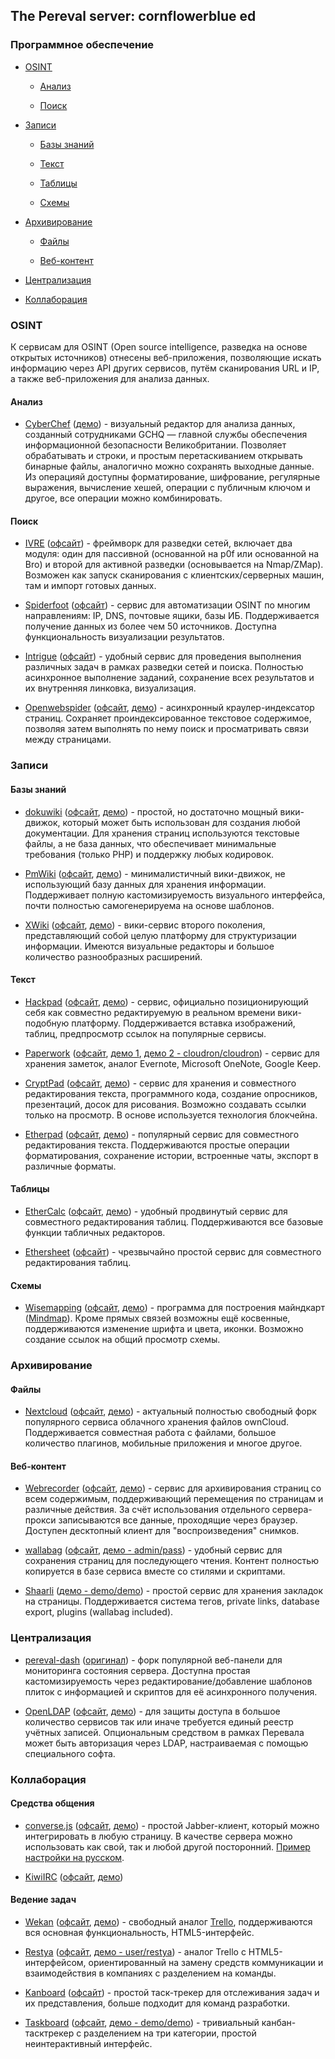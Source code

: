 ## The Pereval server: cornflowerblue ed

### Программное обеспечение

- [OSINT](#OSINT)

  - [Анализ](#Анализ)

  - [Поиск](#Поиск)

- [Записи](#Записи)

  - [Базы знаний](#Базы_знаний)
  
  - [Текст](#Текст)

  - [Таблицы](#Таблицы)

  - [Схемы](#Схемы)

- [Архивирование](#Архивирование)

  - [Файлы](#Файлы)
  
  - [Веб-контент](#Веб-контент)

- [Централизация](#Централизация)

- [Коллаборация](#Коллаборация)

### OSINT

К сервисам для OSINT (Open source intelligence, разведка на основе открытых источников) отнесены веб-приложения, позволяющие искать информацию через API других сервисов, путём сканирования URL и IP, а также веб-приложения для анализа данных.

#### Анализ

- [CyberChef](https://github.com/gchq/CyberChef) ([демо](https://gchq.github.io/CyberChef/)) - визуальный редактор для анализа данных, созданный сотрудниками GCHQ — главной службы обеспечения информационной безопасности Великобритании. Позволяет обрабатывать и строки, и простым перетаскиванием открывать бинарные файлы, аналогично можно сохранять выходные данные.  Из операцияй доступны форматирование, шифрование, регулярные выражения, вычисление хешей, операции с публичным ключом и другое, все операции можно комбинировать.

#### Поиск

- [IVRE](https://github.com/cea-sec/ivre) ([офсайт](https://ivre.rocks/)) - фреймворк для разведки сетей, включает два модуля: один для пассивной (основанной на p0f или основанной на Bro) и второй для активной разведки (основывается на Nmap/ZMap). Возможен как запуск сканирования с клиентских/серверных машин, там и импорт готовых данных.

- [Spiderfoot](https://github.com/smicallef/spiderfoot) ([офсайт](http://www.spiderfoot.net/)) - сервис для автоматизации OSINT по многим направлениям: IP, DNS, почтовые ящики, базы ИБ. Поддерживается получение данных из более чем 50 источников. Доступна функциональность визуализации результатов.

- [Intrigue](https://github.com/intrigueio/intrigue-core) ([офсайт](https://intrigue.io/)) - удобный сервис для проведения выполнения различных задач в рамках разведки сетей и поиска. Полностью асинхронное выполнение заданий, сохранение всех результатов и их внутренняя линковка, визуализация.

- [Openwebspider](https://github.com/pereval-team/openwebspider) ([офсайт](http://www.openwebspider.org/), [демо](http://lab.openwebspider.org/)) - асинхронный краулер-индексатор страниц. Сохраняет проиндексированное текстовое содержимое, позволяя затем выполнять по нему поиск и просматривать связи между страницами.

### Записи

#### Базы знаний

- [dokuwiki](https://github.com/splitbrain/dokuwiki) ([офсайт](https://www.dokuwiki.org/), [демо](https://www.dokuwiki.org/)) - простой, но достаточно мощный вики-движок, который может быть использован для создания любой документации. Для хранения страниц используются текстовые файлы, а не база данных, что обеспечивает минимальные требования (только PHP) и поддержку любых кодировок. 

- [PmWiki](https://github.com/svn2github/pmwiki/tree/master/trunk) ([офсайт](http://www.pmwiki.org/), [демо](http://www.pmwiki.org/wiki/Main/WikiSandbox)) - минималистичный вики-движок, не использующий базу данных для хранения информации. Поддерживает полную кастомизируемость визуального интерфейса, почти полностью самогенерируема на основе шаблонов.

- [XWiki](https://github.com/xwiki/xwiki-platform) ([офсайт](http://www.xwiki.org/xwiki/bin/view/Main/WebHome), [демо](http://playground.xwiki.org/xwiki/bin/view/Main/WebHome)) - вики-сервис второго поколения, представляющий собой целую платформу для структуризации информации. Имеются визуальные редакторы и большое количество разнообразных расширений. 

#### Текст 

- [Hackpad](https://github.com/dropbox/hackpad) ([офсайт](https://hackpad.com/), [демо](https://hackpad.com/Hackpad-Media-Embed-Demo-oLn1PFq0H7P)) - сервис, официально позиционирующий себя как совместно редактируемую в реальном времени вики-подобную платформу. Поддерживается вставка изображений, таблиц, предпросмотр ссылок на популярные сервисы.

- [Paperwork](https://github.com/twostairs/paperwork) ([офсайт](http://paperwork.rocks/), [демо 1](https://oasis.sandstorm.io/appdemo/vxe8awcxvtj6yu0vgjpm1tsaeu7x8v8tfp71tyvnm6ykkephu9q0), [демо 2 - cloudron/cloudron](https://my-demo.cloudron.me/)) - сервис для хранения заметок, аналог Evernote, Microsoft OneNote, Google Keep.

- [CryptPad](https://github.com/xwiki-labs/cryptpad) ([офсайт](http://cryptpad.fr/), [демо](https://cryptpad.fr/pad/)) - сервис для хранения и совместного редактирования текста, программного кода, создание опросников, презентаций, досок для рисования. Возможно создавать ссылки только на просмотр. В основе используется технология блокчейна.

- [Etherpad](https://github.com/ether/etherpad-lite) ([офсайт](http://etherpad.org/), [демо](https://demo.sandstorm.io/appdemo/h37dm17aa89yrd8zuqpdn36p6zntumtv08fjpu8a8zrte7q1cn60)) - популярный сервис для совместного редактирования текста. Поддерживаются простые операции форматирования, сохранение истории, встроенные чаты, экспорт в различные форматы.

#### Таблицы

- [EtherCalc](https://github.com/audreyt/ethercalc) ([офсайт](https://ethercalc.net/), [демо](https://ethercalc.org/_new)) - удобный продвинутый сервис для совместного редактирования таблиц. Поддерживаются все базовые функции табличных редакторов.

- [Ethersheet](https://github.com/ethersheet-collective/EtherSheet) ([офсайт](https://ethersheet.org/)) - чрезвычайно простой сервис для совместного редактирования таблиц.

#### Схемы

- [Wisemapping](https://github.com/Rohja/wisemapping) ([офсайт](http://wisemapping.com/), [демо](https://app.wisemapping.com/c/maps/3/try)) - программа для построения майндкарт ([Mindmap](https://ru.wikipedia.org/wiki/%D0%94%D0%B8%D0%B0%D0%B3%D1%80%D0%B0%D0%BC%D0%BC%D0%B0_%D1%81%D0%B2%D1%8F%D0%B7%D0%B5%D0%B9)). Кроме прямых связей возможны ещё косвенные, поддерживаются изменение шрифта и цвета, иконки. Возможно создание ссылок на общий просмотр схемы.

### Архивирование

#### Файлы

- [Nextcloud](https://github.com/nextcloud/) ([офсайт](https://nextcloud.com/), [демо](https://demo.nextcloud.com/)) - актуальный полностью свободный форк популярного сервиса облачного хранения файлов ownCloud. Поддерживается совместная работа с файлами, большое количество плагинов, мобильные приложения и многое другое.

#### Веб-контент

- [Webrecorder](https://github.com/webrecorder/webrecorder) ([офсайт](https://webrecorder.io/), [демо](https://webrecorder.io/)) - сервис для архивирования страниц со всем содержимым, поддерживающий перемещения по страницам и различные действия. За счёт использования отдельного сервера-прокси записываются все данные, проходящие через браузер. Доступен десктопный клиент для "воспроизведения" снимков.

- [wallabag](https://github.com/wallabag/wallabag) ([офсайт](https://wallabag.org/en), [демо - admin/pass](https://www.softaculous.com/softaculous/demos/wallabag)) - удобный сервис для сохранения страниц для последующего чтения. Контент полностью копируется в базе сервиса вместе со стилями и скриптами.

- [Shaarli](https://github.com/shaarli/Shaarli) ([демо - demo/demo](https://demo.shaarli.org/)) - простой сервис для хранения закладок на страницы. Поддерживается система тегов,  private links, database export, plugins (wallabag included).

### Централизация

- [pereval-dash](https://github.com/pereval-team/pereval-dash) ([оригинал](https://github.com/afaqurk/linux-dash)) - форк популярной веб-панели для мониторинга состояния сервера. Доступна простая кастомизируемость через редактирование/добавление шаблонов плиток с информацией и скриптов для её асинхронного получения.

- [OpenLDAP](https://github.com/openldap/openldap) ([офсайт](https://www.openldap.org/), [демо](http://demo.phpldapadmin.org/RELEASE/htdocs/index.php)) - для защиты доступа в большое количество сервисов так или иначе требуется единый реестр учётных записей. Опциональным средством в рамках Перевала может быть авторизация через LDAP, настраиваемая с помощью специального софта.

### Коллаборация

#### Средства общения

- [converse.js](https://github.com/jcbrand/converse.js) ([офсайт](https://conversejs.org/), [демо](https://conversejs.org/demo/)) - простой Jabber-клиент, который можно интегрировать в любую страницу. В качестве сервера можно использовать как свой, так и любой другой посторонний. [Пример настройки на русском](https://habrahabr.ru/post/249731/).

- [KiwiIRC](https://github.com/pereval-team/KiwiIRC) ([офсайт](https://kiwiirc.com/), [демо](https://kiwiirc.com/client))

#### Ведение задач

- [Wekan](https://github.com/wekan/wekan) ([офсайт](https://wekan.github.io/), [демо](https://oasis.sandstorm.io/appdemo/m86q05rdvj14yvn78ghaxynqz7u2svw6rnttptxx49g1785cdv1h)) - свободный аналог [Trello](trello.com), поддерживаются вся основная функциональность, HTML5-интерфейс.

- [Restya](https://github.com/RestyaPlatform/board/) ([офсайт](http://restya.com/board/), [демо - user/restya](http://board.demo.restya.com/)) - аналог Trello с HTML5-интерфейсом, ориентированный на замену средств коммуникации и взаимодействия в компаниях с разделением на команды.

- [Kanboard](https://github.com/kanboard) ([офсайт](https://kanboard.net/)) - простой таск-трекер для отслеживания задач и их представления, больше подходит для команд разработки.

- [Taskboard](https://github.com/kiswa/TaskBoard) ([офсайт](https://taskboard.matthewross.me/), [демо - demo/demo](https://taskboard.matthewross.me/demo/#/)) - тривиальный канбан-тасктрекер с разделением на три категории, простой неинтерактивный интерфейс.

